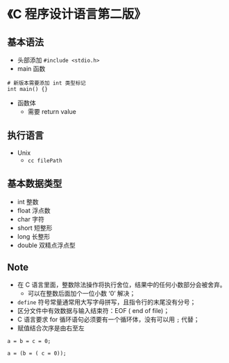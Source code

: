 # 《C 程序设计语言第二版》
## 基本语法

- 头部添加
`#include <stdio.h>`
- main 函数
```
# 新版本需要添加 int 类型标记
int main() {}
```
- 函数体
    - 需要 return value

## 执行语言
- Unix
    - `cc filePath`

## 基本数据类型
- int 整数
- float 浮点数
- char 字符
- short 短整形
- long 长整形
- double 双精点浮点型

## Note
- 在 C 语言里面，整数除法操作将执行舍位，结果中的任何小数部分会被舍弃。
    - 可以在整数后面加个一位小数 ‘0’ 解决；
- `define` 符号常量通常用大写字母拼写，且指令行的末尾没有分号；
- 区分文件中有效数据与输入结束符：EOF ( end of file)；
- C 语言要求 for 循环语句必须要有一个循环体，没有可以用 `;` 代替；
- 赋值结合次序是由右至左
```
a = b = c = 0;

a = (b = ( c = 0));
```